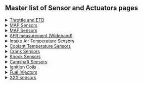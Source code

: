 ## Master list of Sensor and Actuators pages 

<details><summary><u>Throttle and ETB</u></summary>

* [How To - ETB ](HOWTO_electronic_throttle_body)
* [How To - ETB configuration](HOWTO_electronic_throttle_body_configuration)
* List of tested ETBs - Coming Soon
* List of tested TPS sensors - Coming Soon
* List of tested Throttle pedal sensors - Coming Soon

</details>


<details><summary><u>MAP Sensors</u></summary>

* [Fuel Overview](Fuel_Overview)
* List of tested MAP sensors - Coming Soon

</details>


<details><summary><u>MAF Sensors</u></summary>

* List of tested MAP sensors - Coming Soon

</details>


<details><summary><u>AFR measurement (Wideband)</u></summary>

* [Wide Band Sensors](Wide_Band_Sensors)
* [Do I need a wideband](do_i_need_wideband_oxygen_sensor)
* [Old WBO2 page](WBO)
* List of tested WBO2 sensors - Coming Soon

</details>


<details><summary><u>Intake Air Temperature Sensors</u></summary>

* List of tested Intake Air Temperature Sensors - Coming Soon

</details>


<details><summary><u>Coolant Temperature Sensors</u></summary>

* List of tested Coolant Temperature Sensors - Coming Soon

</details>


<details><summary><u>Crank Sensors</u></summary>

* [List of tested trigger patterns](All_Supported_Triggers)
* List of tested Crank Sensors - Coming Soon

[//]: # 'Trigger page seems broken'

</details>


<details><summary><u>Knock Sensors</u></summary>

* [Overview](knock_sensing)

</details>


<details><summary><u>Camshaft Sensors</u></summary>

 - Coming Soon

</details>


<details><summary><u>Ignition Coils</u></summary>

- Coming Soon

</details>


<details><summary><u>Fuel Injectors</u></summary>

* [GDI Status](GDI_Status)
* List of tested fuel injectors - Coming Soon

</details>


<details><summary><u>XXX sensors</u></summary>

* [xxx](????)
* xxx - Coming Soon

</details>